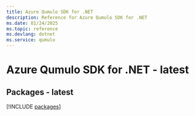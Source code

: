 ```yaml
---
title: Azure Qumulo SDK for .NET
description: Reference for Azure Qumulo SDK for .NET
ms.date: 01/24/2025
ms.topic: reference
ms.devlang: dotnet
ms.service: qumulo
---
```

# Azure Qumulo SDK for .NET - latest
## Packages - latest
[!INCLUDE [packages](qumulo-index.md)]
